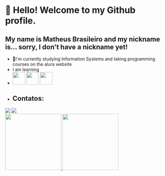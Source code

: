 # 👋 Hello! Welcome to my Github profile.
## My name is Matheus Brasileiro and my nickname is... sorry, I don't have a nickname yet!
- 🔭I'm currently studying Information Systems and taking programming courses on the alura website
- I am learning
- <img loading="lazy" src="https://cdn.jsdelivr.net/gh/devicons/devicon/icons/java/java-original.svg" width="40" height="40"/> <img loading="lazy" src="https://vetores.org/d/c-plus-plus.svg" width="40" height="40"/> <img loading="lazy" src="https://www.svgrepo.com/show/376344/python.svg" width="40" height="40"/>
- ## Contatos:

<div>
<a href="https://instagram.com/matheus__br" target="_blank"><img loading="lazy" src="https://img.shields.io/badge/-Instagram-%23E4405F?style=for-the-badge&logo=instagram&logoColor=white" target="_blank"></a>
<a href = "mailto:matheusfbras@gmail.com"><img loading="lazy" src="https://img.shields.io/badge/Gmail-D14836?style=for-the-badge&logo=gmail&logoColor=white" target="_blank"></a>  
</div>
<div>
<a href="https://github.com/MATHEUSBRr">
<img loading="lazy" height="180em" src="https://github-readme-stats.vercel.app/api/top-langs/?username=MATHEUSBRr&layout=compact&langs_count=7&theme=dracula"/>
<img loading="lazy" height="180em" src="https://github-readme-stats.vercel.app/api?username=MATHEUSBRr&show_icons=true&theme=dracula&include_all_commits=true&count_private=true"/>
</div>
